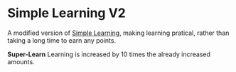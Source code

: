 # Simple Learning V2

A modified version of [Simple Learning](https://rimworldbase.com/simple-learning-mod/), making learning pratical, rather than taking a long time to earn any points.

**Super-Learn** Learning is increased by 10 times the already increased amounts.